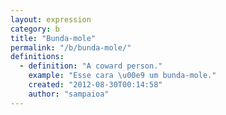 ```yaml
---
layout: expression
category: b
title: "Bunda-mole"
permalink: "/b/bunda-mole/"
definitions:
  - definition: "A coward person."
    example: "Esse cara \u00e9 um bunda-mole."
    created: "2012-08-30T00:14:58"
    author: "sampaioa"
---
```

